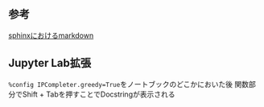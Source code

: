 ## 参考

[sphinxにおけるmarkdown](
https://qiita.com/pashango2/items/d1b379b699af85b529ce#%E6%95%B0%E5%BC%8F--%E3%82%A4%E3%83%B3%E3%83%A9%E3%82%A4%E3%83%B3%E6%95%B0%E5%BC%8F)


## Jupyter Lab拡張
`%config IPCompleter.greedy=True`をノートブックのどこかにおいた後
関数部分でShift + Tabを押すことでDocstringが表示される

